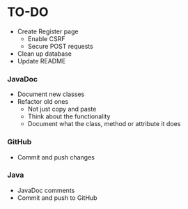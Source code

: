 # TO-DO

- Create Register page
  - Enable CSRF
  - Secure POST requests
- Clean up database
- Update README

### JavaDoc

- Document new classes
- Refactor old ones
  - Not just copy and paste
  - Think about the functionality
  - Document what the class, method or attribute it does

### GitHub

- Commit and push changes

### Java

- JavaDoc comments
- Commit and push to GitHub